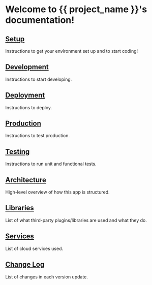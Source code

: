 Welcome to {{ project_name }}'s documentation!
==============================================

[Setup](setup.md)
-------------------------------
Instructions to get your environment set up and to start coding!

[Development](development.md)
-----------------------------
Instructions to start developing.

[Deployment](deployment.md)
---------------------------
Instructions to deploy.

[Production](production.md)
---------------------------
Instructions to test production.

[Testing](testing.md)
---------------------
Instructions to run unit and functional tests.

[Architecture](architecture.md)
-------------------------------
High-level overview of how this app is structured.

[Libraries](libraries.md)
-------------------------
List of what third-party plugins/libraries are used and what they do.

[Services](services.md)
-----------------------
List of cloud services used.

[Change Log](changelog.md)
-------------------------
List of changes in each version update.
